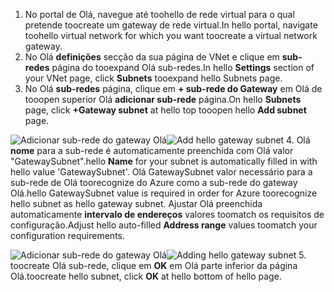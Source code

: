 1. <span data-ttu-id="5cf2c-101">No portal de Olá, navegue até toohello de rede virtual para o qual pretende toocreate um gateway de rede virtual.</span><span class="sxs-lookup"><span data-stu-id="5cf2c-101">In hello portal, navigate toohello virtual network for which you want toocreate a virtual network gateway.</span></span>
2. <span data-ttu-id="5cf2c-102">No Olá **definições** secção da sua página de VNet e clique em **sub-redes** página do tooexpand Olá sub-redes.</span><span class="sxs-lookup"><span data-stu-id="5cf2c-102">In hello **Settings** section of your VNet page, click **Subnets** tooexpand hello Subnets page.</span></span>
3. <span data-ttu-id="5cf2c-103">No Olá **sub-redes** página, clique em **+ sub-rede do Gateway** em Olá de tooopen superior Olá **adicionar sub-rede** página.</span><span class="sxs-lookup"><span data-stu-id="5cf2c-103">On hello **Subnets** page, click **+Gateway subnet** at hello top tooopen hello **Add subnet** page.</span></span>

  <span data-ttu-id="5cf2c-104">![Adicionar sub-rede do gateway Olá](./media/vpn-gateway-add-gwsubnet-s2s-rm-portal-include/add-gw-subnet.png "adicionar sub-rede do gateway Olá")</span><span class="sxs-lookup"><span data-stu-id="5cf2c-104">![Add hello gateway subnet](./media/vpn-gateway-add-gwsubnet-s2s-rm-portal-include/add-gw-subnet.png "Add hello gateway subnet")</span></span>
4. <span data-ttu-id="5cf2c-105">Olá **nome** para a sub-rede é automaticamente preenchida com Olá valor "GatewaySubnet".</span><span class="sxs-lookup"><span data-stu-id="5cf2c-105">hello **Name** for your subnet is automatically filled in with hello value 'GatewaySubnet'.</span></span> <span data-ttu-id="5cf2c-106">Olá GatewaySubnet valor necessário para a sub-rede de Olá toorecognize do Azure como a sub-rede do gateway Olá.</span><span class="sxs-lookup"><span data-stu-id="5cf2c-106">hello GatewaySubnet value is required in order for Azure toorecognize hello subnet as hello gateway subnet.</span></span> <span data-ttu-id="5cf2c-107">Ajustar Olá preenchida automaticamente **intervalo de endereços** valores toomatch os requisitos de configuração.</span><span class="sxs-lookup"><span data-stu-id="5cf2c-107">Adjust hello auto-filled **Address range** values toomatch your configuration requirements.</span></span>

  <span data-ttu-id="5cf2c-108">![Adicionar sub-rede do gateway Olá](./media/vpn-gateway-add-gwsubnet-s2s-rm-portal-include/gwsubnetip.png "adicionar sub-rede do gateway Olá")</span><span class="sxs-lookup"><span data-stu-id="5cf2c-108">![Adding hello gateway subnet](./media/vpn-gateway-add-gwsubnet-s2s-rm-portal-include/gwsubnetip.png "Adding hello gateway subnet")</span></span>
5. <span data-ttu-id="5cf2c-109">toocreate Olá sub-rede, clique em **OK** em Olá parte inferior da página Olá.</span><span class="sxs-lookup"><span data-stu-id="5cf2c-109">toocreate hello subnet, click **OK** at hello bottom of hello page.</span></span>
